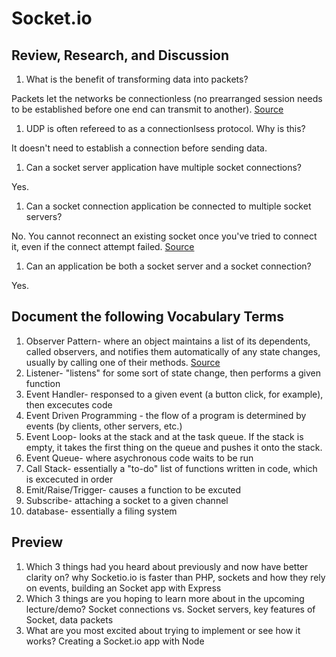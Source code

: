 # Socket.io

## Review, Research, and Discussion
1. What is the benefit of transforming data into packets?

Packets let the networks be connectionless (no prearranged session needs to be established before one end can transmit to another). [Source](https://kb.iu.edu/d/anyq)
1. UDP is often refereed to as a connectionlsess protocol. Why is this?

It doesn't need to establish a connection before sending data. 
1. Can a socket server application have multiple socket connections?

Yes.
1. Can a socket connection application be connected to multiple socket servers?

No. You cannot reconnect an existing socket once you've tried to connect it, even if the connect attempt failed. [Source](https://stackoverflow.com/questions/48181014/can-i-use-the-same-socket-for-multiple-connections)

1. Can an application be both a socket server and a socket connection?

Yes.

## Document the following Vocabulary Terms
1. Observer Pattern- where an object maintains a list of its dependents, called observers, and notifies them automatically of any state changes, usually by calling one of their methods. [Source](https://en.wikipedia.org/wiki/Observer_pattern)
1. Listener- "listens" for some sort of state change, then performs a given function
1. Event Handler- responsed to a given event (a button click, for example), then excecutes code
1. Event Driven Programming - the flow of a program is determined by events (by clients, other servers, etc.)
1. Event Loop- looks at the stack and at the task queue. If the stack is empty, it takes the first thing on the queue and pushes it onto the stack.
1. Event Queue- where asychronous code waits to be run
1. Call Stack- essentially a "to-do" list of functions written in code, which is excecuted in order
1. Emit/Raise/Trigger- causes a function to be excuted
1. Subscribe- attaching a socket to a given channel 
1. database- essentially a filing system

## Preview
1. Which 3 things had you heard about previously and now have better clarity on?
why Socketio.io is faster than PHP, sockets and how they rely on events, building an Socket app with Express
1. Which 3 things are you hoping to learn more about in the upcoming lecture/demo?
Socket connections vs. Socket servers, key features of Socket, data packets
1. What are you most excited about trying to implement or see how it works?
Creating a Socket.io app with Node
